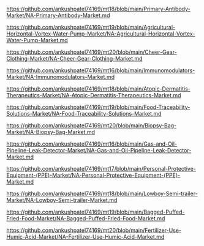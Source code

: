 <p><a href="https://github.com/ankushpatel74169/mt18/blob/main/Primary-Antibody-Market/NA-Primary-Antibody-Market.md">https://github.com/ankushpatel74169/mt18/blob/main/Primary-Antibody-Market/NA-Primary-Antibody-Market.md</a></p><p><a href="https://github.com/ankushpatel74169/mt19/blob/main/Agricultural-Horizontal-Vortex-Water-Pump-Market/NA-Agricultural-Horizontal-Vortex-Water-Pump-Market.md">https://github.com/ankushpatel74169/mt19/blob/main/Agricultural-Horizontal-Vortex-Water-Pump-Market/NA-Agricultural-Horizontal-Vortex-Water-Pump-Market.md</a></p><p><a href="https://github.com/ankushpatel74169/mt20/blob/main/Cheer-Gear-Clothing-Market/NA-Cheer-Gear-Clothing-Market.md">https://github.com/ankushpatel74169/mt20/blob/main/Cheer-Gear-Clothing-Market/NA-Cheer-Gear-Clothing-Market.md</a></p><p><a href="https://github.com/ankushpatel74169/mt16/blob/main/Immunomodulators-Market/NA-Immunomodulators-Market.md">https://github.com/ankushpatel74169/mt16/blob/main/Immunomodulators-Market/NA-Immunomodulators-Market.md</a></p><p><a href="https://github.com/ankushpatel74169/mt18/blob/main/Atopic-Dermatitis-Therapeutics-Market/NA-Atopic-Dermatitis-Therapeutics-Market.md">https://github.com/ankushpatel74169/mt18/blob/main/Atopic-Dermatitis-Therapeutics-Market/NA-Atopic-Dermatitis-Therapeutics-Market.md</a></p><p><a href="https://github.com/ankushpatel74169/mt19/blob/main/Food-Traceability-Solutions-Market/NA-Food-Traceability-Solutions-Market.md">https://github.com/ankushpatel74169/mt19/blob/main/Food-Traceability-Solutions-Market/NA-Food-Traceability-Solutions-Market.md</a></p><p><a href="https://github.com/ankushpatel74169/mt20/blob/main/Biopsy-Bag-Market/NA-Biopsy-Bag-Market.md">https://github.com/ankushpatel74169/mt20/blob/main/Biopsy-Bag-Market/NA-Biopsy-Bag-Market.md</a></p><p><a href="https://github.com/ankushpatel74169/mt16/blob/main/Gas-and-Oil-Pipeline-Leak-Detector-Market/NA-Gas-and-Oil-Pipeline-Leak-Detector-Market.md">https://github.com/ankushpatel74169/mt16/blob/main/Gas-and-Oil-Pipeline-Leak-Detector-Market/NA-Gas-and-Oil-Pipeline-Leak-Detector-Market.md</a></p><p><a href="https://github.com/ankushpatel74169/mt17/blob/main/Personal-Protective-Equipment-(PPE)-Market/NA-Personal-Protective-Equipment-(PPE)-Market.md">https://github.com/ankushpatel74169/mt17/blob/main/Personal-Protective-Equipment-(PPE)-Market/NA-Personal-Protective-Equipment-(PPE)-Market.md</a></p><p><a href="https://github.com/ankushpatel74169/mt18/blob/main/Lowboy-Semi-trailer-Market/NA-Lowboy-Semi-trailer-Market.md">https://github.com/ankushpatel74169/mt18/blob/main/Lowboy-Semi-trailer-Market/NA-Lowboy-Semi-trailer-Market.md</a></p><p><a href="https://github.com/ankushpatel74169/mt19/blob/main/Bagged-Puffed-Fried-Food-Market/NA-Bagged-Puffed-Fried-Food-Market.md">https://github.com/ankushpatel74169/mt19/blob/main/Bagged-Puffed-Fried-Food-Market/NA-Bagged-Puffed-Fried-Food-Market.md</a></p><p><a href="https://github.com/ankushpatel74169/mt20/blob/main/Fertilizer-Use-Humic-Acid-Market/NA-Fertilizer-Use-Humic-Acid-Market.md">https://github.com/ankushpatel74169/mt20/blob/main/Fertilizer-Use-Humic-Acid-Market/NA-Fertilizer-Use-Humic-Acid-Market.md</a></p>
